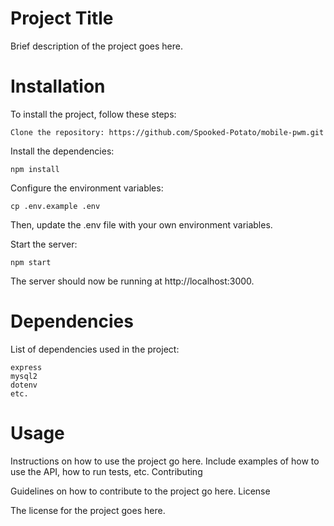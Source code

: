 # Project Title

Brief description of the project goes here.

# Installation

To install the project, follow these steps:

    Clone the repository: https://github.com/Spooked-Potato/mobile-pwm.git

Install the dependencies:

    npm install

Configure the environment variables:

    cp .env.example .env

Then, update the .env file with your own environment variables.

Start the server:

    npm start

The server should now be running at http://localhost:3000.

# Dependencies

List of dependencies used in the project:

    express
    mysql2
    dotenv
    etc.

# Usage

Instructions on how to use the project go here. Include examples of how to use the API, how to run tests, etc.
Contributing

Guidelines on how to contribute to the project go here.
License

The license for the project goes here.
